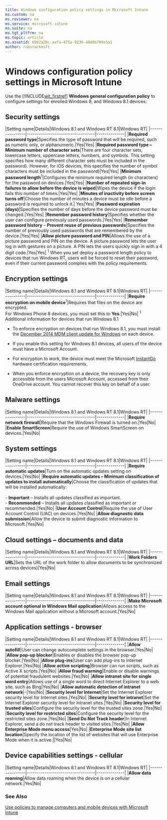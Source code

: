 ```yaml
---
title: Windows configuration policy settings in Microsoft Intune
ms.custom: na
ms.reviewer: na
ms.service: microsoft-intune
ms.suite: na
ms.tgt_pltfrm: na
ms.topic: article
ms.assetid: 6982a2bc-aafa-475a-9236-4840b709e5a1
author: robstackmsft
---
```

# Windows configuration policy settings in Microsoft Intune
Use the [!INCLUDE[wit_firstref](./includes/wit_firstref_md.md)] **Windows general configuration policy** to configure settings for enrolled Windows 8, and Windows 8.1 devices:

## Security settings

|Setting name|Details|Windows 8.1 and Windows RT 8.1|Windows RT|
|----------------|----------------------------------|--------------|
|**Required password type**|Specifies the type of password that will be required, such as numeric only, or alphanumeric.|Yes|Yes|
|**Required password type – Minimum number of character sets**|There are four character sets, lowercase letters, uppercase letters, numbers, and symbols. This setting specifies how many different character sets must be included in the password). However, for iOS devices, this specifies the number of symbol characters must be included in the password)|Yes|Yes|
|**Minimum password length**<sup>1</sup>|Configures the minimum required length (in characters) for the password on devices.|Yes|Yes|
|**Number of repeated sign-in failures to allow before the device is wiped**|Wipes the device if the login fails this number of times.|Yes|Yes|
|**Minutes of inactivity before screen turns off**|Choose the number of minutes a device must be idle before a password is required to unlock it.| Yes|Yes|
|**Password expiration (days)**|Specifies the number of days before the device password must be changed.|Yes|Yes|
|**Remember password history**|Specifies whether the user can configure previously used passwords.|Yes|Yes|
|**Remember password history** – **Prevent reuse of previous passwords**|Specifies the number of previously used passwords that are remembered by the device.|Yes|Yes|
|**Allow picture password and PIN**|Allows the use of a picture password and PIN on the device. A picture password lets the user log in with gestures on a picture. A PIN lets the users quickly sign in with a 4 digit code.|Yes|Yes|
<sup>1</sup> When you set deploy a password length policy to devices that run Windows RT, users will be forced to reset their password, even if their current password complies with the policy requirements.

## Encryption settings

|Setting name|Details|Windows 8.1 and Windows RT 8.1|Windows RT|
|----------------|----------------------------------|--------------|
|**Require encryption on mobile device**<sup>1</sup>|Requires that files on the device are encrypted.<br>For Windows Phone 8 devices, you must set this to **Yes**.|Yes|No|
<sup>1</sup> Additional information for devices that run Windows 8.1

-   To enforce encryption on devices that run Windows 8.1, you must install the [December 2014 MDM client update for Windows](http://support.microsoft.com/kb/3013816) on each device.

-   If you enable this setting for Windows 8.1 devices, all users of the device must have a Microsoft Account.

-   For encryption to work, the device must meet the Microsoft [InstantGo](http://blogs.windows.com/bloggingwindows/2014/06/19/instantgo-a-better-way-to-sleep/) hardware certification requirements.

-   When you enforce encryption on a device, the recovery key is only accessible from the users Microsoft Account, accessed from their OneDrive account. You cannot recover this key on behalf of a user.

## Malware settings

|Setting name|Details|Windows 8.1 and Windows RT 8.1|Windows RT|
|----------------|----------------------------------|--------------|
|**Require network firewall**|Require that the Windows Firewall is turned on.|Yes|No|
|**Enable SmartScreen**|Require the use of Windows SmartScreen on devices.|Yes|No|

## System settings

|Setting name|Details|Windows 8.1 and Windows RT 8.1|Windows RT|
|----------------|----------------------------------|--------------|
|**Require automatic updates**|Turn on the automatic updates setting on devices.|Yes|No|
|**Require automatic updates – Minimum classification of updates to install automatically**|Choose the classification of updates that will be installed automatically:<br /><br />-   **Important** – Installs all updates classified as important.<br />-   **Recommended** – Installs all updates classified as important or recommended.|Yes|No|
|**User Account Control**|Require the use of User Account Control (UAC) on devices.|Yes|No|
|**Allow diagnostic data submission**|Allow the device to submit diagnostic information to Microsoft.|Yes|No|


## Cloud settings – documents and data

|Setting name|Details|Windows 8.1 and Windows RT 8.1|Windows RT|
|----------------|----------------------------------|--------------|
|**Work Folders URL**|Sets the URL of the work folder to allow documents to be synchronized across devices)|Yes|No|

## Email settings

|Setting name|Details|Windows 8.1 and Windows RT 8.1|Windows RT|
|----------------|----------------------------------|--------------|
|**Make Microsoft account optional in Windows Mail application**|Allows access to the Windows Mail application without a Microsoft account.|Yes|No|

## Application settings - browser

|Setting name|Details|Windows 8.1 and Windows RT 8.1|Windows RT|
|----------------|----------------------------------|--------------|
|**Allow autofill**|User can change autocomplete settings in the browser.|Yes|No|
|**Allow pop-up blocker**|Enables or disables the browser pop-up blocker.|Yes|No|
|**Allow plug-ins**|User can add plug-ins to Internet Explorer.|Yes|No|
|**Allow active scripting**|Browser can run scripts, such as Active X scripts.|Yes|No|
|**Allow fraud warning**|Enable or disable warnings of potential fraudulent websites.|Yes|No|
|**Allow intranet site for single word entry**|Allows use of a single word to direct Internet Explorer to a web site, such as Bing|Yes|No|
|**Allow automatic detection of intranet network**|-|Yes|No|
|**Security level for Internet**|Set the Internet Explorer security level for Internet sites.|Yes|No|
|**Security level for intranet**|Set the Internet Explorer security level for intranet sites.|Yes|No|
|**Security level for trusted sites**|Configure the security level for the trusted sites zone.|Yes|No|
|**Security level for restricted sites**|Configure the security level for the restricted sites zone.|Yes|No|
|**Send Do Not Track header**|In Internet Explorer, send a do not track header to visited sites.|Yes|No|
|**Allow Enterprise Mode menu access**|Yes|No|
|**Enterprise Mode site list location**|Specify the location of the list of websites that will use Enterprise Mode when it is active.||Yes|No|

## Device capabilities settings - cellular

|Setting name|Details|Windows 8.1 and Windows RT 8.1|Windows RT|
|----------------|----------------------------------|--------------|
|**Allow data roaming**|Allow data roaming when the device is on a cellular network.|Yes|No|



### See Also
[Use policies to manage computers and mobile devices with Microsoft Intune](use-policies-to-manage-computers-and-mobile-devices-with-microsoft-intune.md)

